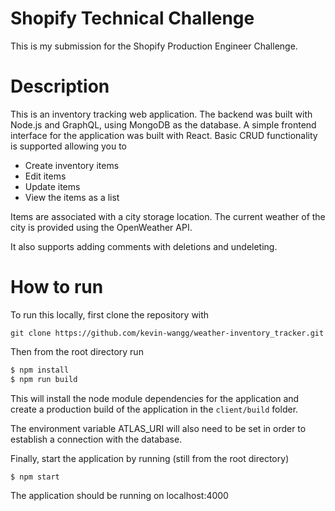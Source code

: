 # Shopify Technical Challenge

This is my submission for the Shopify Production Engineer Challenge.

# Description

This is an inventory tracking web application. The backend was built with Node.js and GraphQL, using MongoDB as the database. A simple frontend interface for the application was built with React. Basic CRUD functionality is supported allowing you to
- Create inventory items
- Edit items
- Update items
- View the items as a list

Items are associated with a city storage location. The current weather of the city is provided using the OpenWeather API.

It also supports adding comments with deletions and undeleting.

# How to run

To run this locally, first clone the repository with 

```git clone https://github.com/kevin-wangg/weather-inventory_tracker.git```

Then from the root directory run

```bash
$ npm install
$ npm run build
```

This will install the node module dependencies for the application and create a production build of the application in the `client/build` folder. 

The environment variable ATLAS_URI will also need to be set in order to establish a connection with the database.

Finally, start the application by running (still from the root directory)

```bash
$ npm start
```

The application should be running on localhost:4000